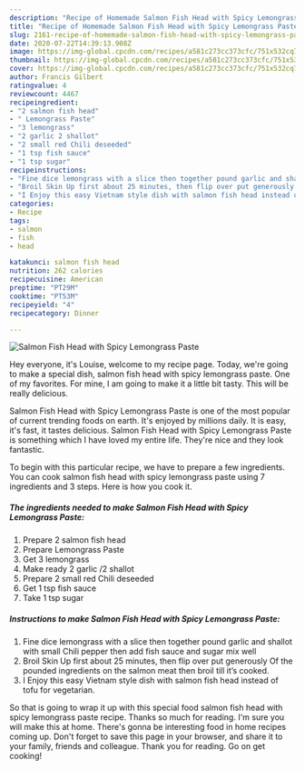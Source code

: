 ```yaml
---
description: "Recipe of Homemade Salmon Fish Head with Spicy Lemongrass Paste"
title: "Recipe of Homemade Salmon Fish Head with Spicy Lemongrass Paste"
slug: 2161-recipe-of-homemade-salmon-fish-head-with-spicy-lemongrass-paste
date: 2020-07-22T14:39:13.908Z
image: https://img-global.cpcdn.com/recipes/a581c273cc373cfc/751x532cq70/salmon-fish-head-with-spicy-lemongrass-paste-recipe-main-photo.jpg
thumbnail: https://img-global.cpcdn.com/recipes/a581c273cc373cfc/751x532cq70/salmon-fish-head-with-spicy-lemongrass-paste-recipe-main-photo.jpg
cover: https://img-global.cpcdn.com/recipes/a581c273cc373cfc/751x532cq70/salmon-fish-head-with-spicy-lemongrass-paste-recipe-main-photo.jpg
author: Francis Gilbert
ratingvalue: 4
reviewcount: 4467
recipeingredient:
- "2 salmon fish head"
- " Lemongrass Paste"
- "3 lemongrass"
- "2 garlic 2 shallot"
- "2 small red Chili deseeded"
- "1 tsp fish sauce"
- "1 tsp sugar"
recipeinstructions:
- "Fine dice lemongrass with a slice then together pound garlic and shallot with small Chili pepper then add fish sauce and sugar mix well"
- "Broil Skin Up first about 25 minutes, then flip over put generously Of the pounded ingredients on the salmon meat then broil till it’s cooked."
- "I Enjoy this easy Vietnam style dish with salmon fish head instead of tofu for vegetarian."
categories:
- Recipe
tags:
- salmon
- fish
- head

katakunci: salmon fish head 
nutrition: 262 calories
recipecuisine: American
preptime: "PT29M"
cooktime: "PT53M"
recipeyield: "4"
recipecategory: Dinner

---
```



![Salmon Fish Head with Spicy Lemongrass Paste](https://img-global.cpcdn.com/recipes/a581c273cc373cfc/751x532cq70/salmon-fish-head-with-spicy-lemongrass-paste-recipe-main-photo.jpg)

Hey everyone, it's Louise, welcome to my recipe page. Today, we're going to make a special dish, salmon fish head with spicy lemongrass paste. One of my favorites. For mine, I am going to make it a little bit tasty. This will be really delicious.

Salmon Fish Head with Spicy Lemongrass Paste is one of the most popular of current trending foods on earth. It's enjoyed by millions daily. It is easy, it's fast, it tastes delicious. Salmon Fish Head with Spicy Lemongrass Paste is something which I have loved my entire life. They're nice and they look fantastic.




To begin with this particular recipe, we have to prepare a few ingredients. You can cook salmon fish head with spicy lemongrass paste using 7 ingredients and 3 steps. Here is how you cook it.

<!--inarticleads1-->

##### The ingredients needed to make Salmon Fish Head with Spicy Lemongrass Paste:

1. Prepare 2 salmon fish head
1. Prepare  Lemongrass Paste
1. Get 3 lemongrass
1. Make ready 2 garlic /2 shallot
1. Prepare 2 small red Chili deseeded
1. Get 1 tsp fish sauce
1. Take 1 tsp sugar




<!--inarticleads2-->

##### Instructions to make Salmon Fish Head with Spicy Lemongrass Paste:

1. Fine dice lemongrass with a slice then together pound garlic and shallot with small Chili pepper then add fish sauce and sugar mix well
1. Broil Skin Up first about 25 minutes, then flip over put generously Of the pounded ingredients on the salmon meat then broil till it’s cooked.
1. I Enjoy this easy Vietnam style dish with salmon fish head instead of tofu for vegetarian.




So that is going to wrap it up with this special food salmon fish head with spicy lemongrass paste recipe. Thanks so much for reading. I'm sure you will make this at home. There's gonna be interesting food in home recipes coming up. Don't forget to save this page in your browser, and share it to your family, friends and colleague. Thank you for reading. Go on get cooking!
